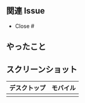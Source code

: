 ## 関連 Issue

- Close #

## やったこと

## スクリーンショット

| デスクトップ | モバイル | 
| ------------ | -------- | 
|              |          | 

